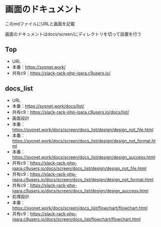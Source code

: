 # 画面のドキュメント
このmdファイルにURLと画面を記載

画面のドキュメントはdocs/screen/にディレクトリを切って設置を行う



## Top
* URL
 * 本番：https://syonet.work/
 * 共有c9：https://slack-rack-php-igara.c9users.io/


## docs_list
* URL
 * 本番：https://syonet.work/docs/list/
 * 共有c9：https://slack-rack-php-igara.c9users.io/docs/list/
* 画面設計
 * 本番：https://syonet.work/docs/screen/docs_list/design/design_not_file.html
 * 本番：https://syonet.work/docs/screen/docs_list/design/design_not_format.html
 * 本番：https://syonet.work/docs/screen/docs_list/design/design_success.html
 * 共有c9：https://slack-rack-php-igara.c9users.io/docs/screen/docs_list/design/design_not_file.html
 * 共有c9：https://slack-rack-php-igara.c9users.io/docs/screen/docs_list/design/design_not_format.html
 * 共有c9：https://slack-rack-php-igara.c9users.io/docs/screen/docs_list/design/design_success.html
* 処理設計
 * 本番：https://syonet.work/docs/screen/docs_list/flowchart/flowchart.html
 * 共有c9：https://slack-rack-php-igara.c9users.io/docs/screen/docs_list/flowchart/flowchart.html
